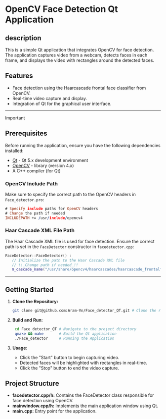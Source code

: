 # OpenCV Face Detection Qt Application

## description
This is a simple Qt application that integrates OpenCV for face detection. The application captures video from a webcam, detects faces in each frame, and displays the video with rectangles around the detected faces.

## Features

- Face detection using the Haarcascade frontal face classifier from OpenCV.
- Real-time video capture and display.
- Integration of Qt for the graphical user interface.

---

> [!IMPORTANT]
> 
> ## Prerequisites
>
> Before running the application, ensure you have the following dependencies installed:
> 
> - [Qt](https://www.qt.io/) - Qt 5.x development environment
> - [OpenCV](https://opencv.org/) - library (version 4.x)
> - A C++ compiler (for Qt)
>
> ### OpenCV Include Path
> 
> Make sure to specify the correct path to the OpenCV headers in `Face_detector.pro`:
>
> ```pro
> # Specify include paths for OpenCV headers
> # Change the path if needed
> INCLUDEPATH += /usr/include/opencv4
> ```
> ### Haar Cascade XML File Path
> 
> The Haar Cascade XML file is used for face detection. Ensure the correct path is set in the `FaceDetector` constructor in `facedetector.cpp`:
> 
> ```cpp
> FaceDetector::FaceDetector() :
>    // Initialize the path to the Haar Cascade XML file
>    // !!_Change path if needed_!!
>    m_cascade_name("/usr/share/opencv4/haarcascades/haarcascade_frontalface_default.xml"),
> ```

---
## Getting Started

1. **Clone the Repository:**
   ```bash
   git clone git@github.com:Aram-Vn/Face_detector_QT.git # Clone the repository
    ```
2. **Build and Run:**
   ```bash
    cd Face_detector_QT # Navigate to the project directory
    qmake && make       # Build the Qt application
    ./Face_detector     # Running the Application
   ```

3. **Usage:**
   - Click the "Start" button to begin capturing video.
   - Detected faces will be highlighted with rectangles in real-time.
   - Click the "Stop" button to end the video capture.

## Project Structure

- **facedetector.cpp/h:** Contains the FaceDetector class responsible for face detection using OpenCV.
- **mainwindow.cpp/h:** Implements the main application window using Qt.
- **main.cpp:** Entry point for the application.
